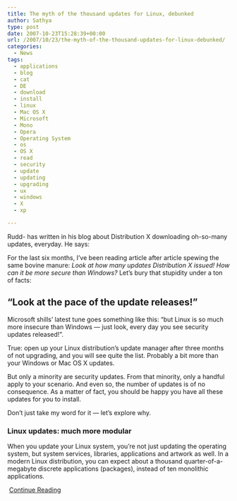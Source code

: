 ```yaml
---
title: The myth of the thousand updates for Linux, debunked
author: Sathya
type: post
date: 2007-10-23T15:28:39+00:00
url: /2007/10/23/the-myth-of-the-thousand-updates-for-linux-debunked/
categories:
  - News
tags:
  - applications
  - blog
  - cat
  - DE
  - download
  - install
  - linux
  - Mac OS X
  - Microsoft
  - Mono
  - Opera
  - Operating System
  - os
  - OS X
  - read
  - security
  - update
  - updating
  - upgrading
  - ux
  - windows
  - X
  - xp

---
```

Rudd- has written in his blog about Distribution X downloading oh-so-many updates, everyday. He says:

For the last six months, I’ve been reading article after article spewing the same bovine manure: _Look at how many updates Distribution X issued! How can it be more secure than Windows?_ Let’s bury that stupidity under a ton of facts:

## “Look at the pace of the update releases!”

Microsoft shills’ latest tune goes something like this: “but Linux is so much more insecure than Windows — just look, every day you see security updates released!”.

True: open up your Linux distribution’s update manager after three months of not upgrading, and you will see quite the list. Probably a bit more than your Windows or Mac OS X updates.

But only a minority are security updates. From that minority, only a handful apply to your scenario. And even so, the number of updates is of no consequence. As a matter of fact, you should be happy you have all these updates for you to install.

Don’t just take my word for it — let’s explore why.

### Linux updates: much more modular

When you update your Linux system, you’re not just updating the operating system, but system services, libraries, applications and artwork as well. In a modern Linux distribution, you can expect about a thousand quarter-of-a-megabyte discrete applications (packages), instead of ten monolithic applications.

 [Continue Reading][1]

 [1]: http://rudd-o.com/archives/2007/10/22/the-myth-of-the-thousand-updates-for-linux-debunked/
